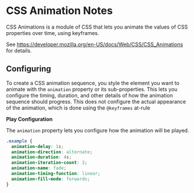 # CSS Animation Notes

CSS Animations is a module of CSS that lets you animate the values of CSS
properties over time, using keyframes.

See https://developer.mozilla.org/en-US/docs/Web/CSS/CSS_Animations for
details.


## Configuring

To create a CSS animation sequence, you style the element you want to animate
with the `animation` property or its sub-properties.  This lets you configure
the timing, duration, and other details of how the animation sequence should
progress.  This does not configure the actual appearance of the animation,
which is done using the `@keyframes` at-rule

**Play Configuration**

The `animation` property lets you configure how the animation will be played.

```css
.example {
  animation-delay: 1s;
  animation-direction: alternate;
  animation-duration: 4s;
  animation-iteration-count: 2;
  animation-name: fade;
  animation-timing-function: linear;
  animation-fill-mode: forwards;
}
```
